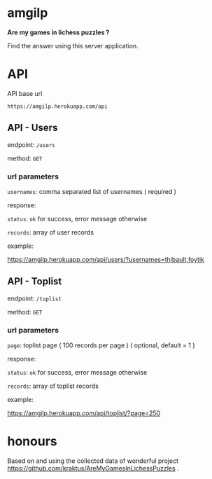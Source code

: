 # amgilp

**Are my games in lichess puzzles ?**

Find the answer using this server application.

# API

API base url

```
https://amgilp.herokuapp.com/api
```

## API - Users

endpoint: `/users`

method: `GET`

### url parameters

`usernames`: comma separated list of usernames ( required )

response:

`status`: `ok` for success, error message otherwise

`records`: array of user records

example:

https://amgilp.herokuapp.com/api/users/?usernames=thibault,foytik

## API - Toplist

endpoint: `/toplist`

method: `GET`

### url parameters

`page`: toplist page ( 100 records per page ) ( optional, default = 1 )

response:

`status`: `ok` for success, error message otherwise

`records`: array of toplist records

example:

https://amgilp.herokuapp.com/api/toplist/?page=250

# honours

Based on and using the collected data of wonderful project https://github.com/kraktus/AreMyGamesInLichessPuzzles .
